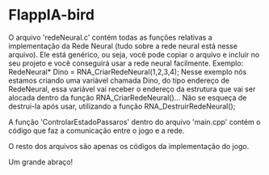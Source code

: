 # FlappIA-bird

O arquivo 'redeNeural.c' contém todas as funções relativas a implementação da Rede Neural (tudo sobre a rede neural está nesse arquivo). Ele está genérico, ou seja, você pode copiar o arquivo e incluir no seu projeto e você conseguirá usar a rede neural facilmente. Exemplo: RedeNeural* Dino = RNA_CriarRedeNeural(1,2,3,4); Nesse exemplo nós estamos criando uma variável chamada Dino, do tipo endereço de RedeNeural, essa variável vai receber o endereço da estrutura que vai ser alocada dentro da função RNA_CriarRedeNeural()... Não se esqueça de destrui-la após usar, utilizando a função RNA_DestruirRedeNeural();

A função 'ControlarEstadoPassaros' dentro do arquivo 'main.cpp' contém o código que faz a comunicação entre o jogo e a rede.

O resto dos arquivos são apenas os códigos da implementação do jogo.

Um grande abraço!
